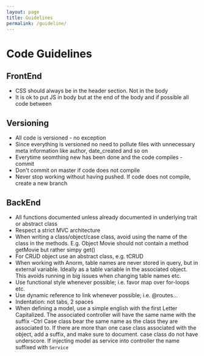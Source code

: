 ```yaml
---
layout: page
title: Guidelines
permalink: /guideline/
---
```


# Code Guidelines

## FrontEnd
* CSS should always be in the header section. Not in the body
* It is ok to put JS in body but at the end of the body and if possible all code between

## Versioning
* All code is versioned - no exception
* Since everything is versioned no need to pollute files with unnecessary meta information like author, date_created and so on
* Everytime seomthing new has been done and the code compiles - commit
* Don't commit on master if code does not compile
* Never stop working without having pushed. If code does not compile, create a new branch

## BackEnd
* All functions documented unless already documented in underlying trait or abstract class
* Respect a strict MVC architecture
* When writing a class/object/case class, avoid using the name of the class in the methods. E.g. Object Movie should not contain a method getMovie but rather simpy get()
* For CRUD object use an abstract class, e.g. tCRUD
* When working with Anorm, table names are never stored in query, but in external variable. Ideally as a table variable in the associated object. This avoids running in big issues when changing table names etc.
* Use functional style whenever possible; i.e. favor map over for-loops etc.
* Use dynamic reference to link whenever possible; i.e. @routes...
* Indentation: not tabs, 2 spaces
* When defining a model, use a simple english with the first Letter Capitalized. The associated controller will have the same name with the suffix -Ctrl
Case class bear the same name as the class they are associated to. If there are more than one case class associated with the object, add a suffix, and make sure to document. case class do not have underscore. If injecting model as service into controller the name suffixed with `Service`


